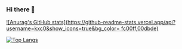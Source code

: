 ### Hi there 👋

<!--
**kxc0/kxc0** is a ✨ _special_ ✨ repository because its `README.md` (this file) appears on your GitHub profile.

Here are some ideas to get you started:

- 🔭 I’m currently working on ...
- 🌱 I’m currently learning ...
- 👯 I’m looking to collaborate on ...
- 🤔 I’m looking for help with ...
- 💬 Ask me about ...
- 📫 How to reach me: ...
- 😄 Pronouns: ...
- ⚡ Fun fact: ...
-->
<!-- GitHub 统计卡 -->
[![Anurag's GitHub stats](https://github-readme-stats.vercel.app/api?username=kxc0&show_icons=true&bg_color=
fc00ff,00dbde)](https://github.com/anuraghazra/github-readme-stats)
<!-- 热门语言卡 -->
[![Top Langs](https://github-readme-stats.vercel.app/api/top-langs/?username=kxc0)](https://github.com/anuraghazra/github-readme-stats)
